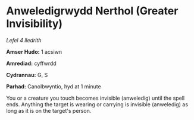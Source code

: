 # Anweledigrwydd Nerthol (Greater Invisibility)

*Lefel 4 lledrith*

**Amser Hudo:** 1 acsiwn

**Amrediad:** cyffwrdd

**Cydrannau:** G, S

**Parhad:** Canolbwyntio, hyd at 1 minute

You or a creature you touch becomes invisible (anweledig) until the spell ends. Anything the target is wearing or carrying is invisible (anweledig) as long as it is on the target's person.